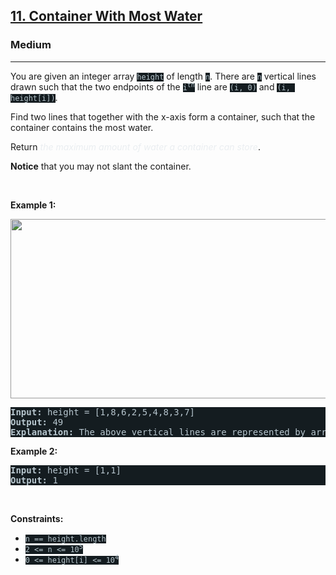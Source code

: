 <h2><a href="https://leetcode.com/problems/container-with-most-water/">11. Container With Most Water</a></h2><h3>Medium</h3><hr><div><p>You are given an integer array <code style="background-color: rgb(20, 28, 32) !important; color: rgb(183, 198, 205) !important;">height</code> of length <code style="background-color: rgb(20, 28, 32) !important; color: rgb(183, 198, 205) !important;">n</code>. There are <code style="background-color: rgb(20, 28, 32) !important; color: rgb(183, 198, 205) !important;">n</code> vertical lines drawn such that the two endpoints of the <code style="background-color: rgb(20, 28, 32) !important; color: rgb(183, 198, 205) !important;">i<sup>th</sup></code> line are <code style="background-color: rgb(20, 28, 32) !important; color: rgb(183, 198, 205) !important;">(i, 0)</code> and <code style="background-color: rgb(20, 28, 32) !important; color: rgb(183, 198, 205) !important;">(i, height[i])</code>.</p>

<p>Find two lines that together with the x-axis form a container, such that the container contains the most water.</p>

<p>Return <em style="color: rgb(234, 238, 241) !important;">the maximum amount of water a container can store</em>.</p>

<p><strong>Notice</strong> that you may not slant the container.</p>

<p>&nbsp;</p>
<p><strong class="example">Example 1:</strong></p>
<img alt="" src="https://s3-lc-upload.s3.amazonaws.com/uploads/2018/07/17/question_11.jpg" style="width: 600px; height: 287px; filter: saturate(0.9) brightness(0.8);">
<pre style="background-color: rgb(20, 28, 32) !important; color: rgb(183, 198, 206) !important;"><strong>Input:</strong> height = [1,8,6,2,5,4,8,3,7]
<strong>Output:</strong> 49
<strong>Explanation:</strong> The above vertical lines are represented by array [1,8,6,2,5,4,8,3,7]. In this case, the max area of water (blue section) the container can contain is 49.
</pre>

<p><strong class="example">Example 2:</strong></p>

<pre style="background-color: rgb(20, 28, 32) !important; color: rgb(183, 198, 206) !important;"><strong>Input:</strong> height = [1,1]
<strong>Output:</strong> 1
</pre>

<p>&nbsp;</p>
<p><strong>Constraints:</strong></p>

<ul>
	<li><code style="background-color: rgb(20, 28, 32) !important; color: rgb(183, 198, 205) !important;">n == height.length</code></li>
	<li><code style="background-color: rgb(20, 28, 32) !important; color: rgb(183, 198, 205) !important;">2 &lt;= n &lt;= 10<sup>5</sup></code></li>
	<li><code style="background-color: rgb(20, 28, 32) !important; color: rgb(183, 198, 205) !important;">0 &lt;= height[i] &lt;= 10<sup>4</sup></code></li>
</ul>
</div>